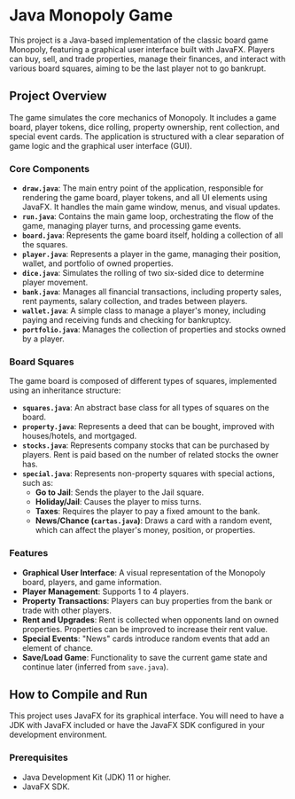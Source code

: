 # Java Monopoly Game

This project is a Java-based implementation of the classic board game Monopoly, featuring a graphical user interface built with JavaFX. Players can buy, sell, and trade properties, manage their finances, and interact with various board squares, aiming to be the last player not to go bankrupt.

## Project Overview

The game simulates the core mechanics of Monopoly. It includes a game board, player tokens, dice rolling, property ownership, rent collection, and special event cards. The application is structured with a clear separation of game logic and the graphical user interface (GUI).

### Core Components

* **`draw.java`**: The main entry point of the application, responsible for rendering the game board, player tokens, and all UI elements using JavaFX. It handles the main game window, menus, and visual updates.
* **`run.java`**: Contains the main game loop, orchestrating the flow of the game, managing player turns, and processing game events.
* **`board.java`**: Represents the game board itself, holding a collection of all the squares.
* **`player.java`**: Represents a player in the game, managing their position, wallet, and portfolio of owned properties.
* **`dice.java`**: Simulates the rolling of two six-sided dice to determine player movement.
* **`bank.java`**: Manages all financial transactions, including property sales, rent payments, salary collection, and trades between players.
* **`wallet.java`**: A simple class to manage a player's money, including paying and receiving funds and checking for bankruptcy.
* **`portfolio.java`**: Manages the collection of properties and stocks owned by a player.

### Board Squares

The game board is composed of different types of squares, implemented using an inheritance structure:

* **`squares.java`**: An abstract base class for all types of squares on the board.
* **`property.java`**: Represents a deed that can be bought, improved with houses/hotels, and mortgaged.
* **`stocks.java`**: Represents company stocks that can be purchased by players. Rent is paid based on the number of related stocks the owner has.
* **`special.java`**: Represents non-property squares with special actions, such as:
  * **Go to Jail**: Sends the player to the Jail square.
  * **Holiday/Jail**: Causes the player to miss turns.
  * **Taxes**: Requires the player to pay a fixed amount to the bank.
  * **News/Chance (`cartas.java`)**: Draws a card with a random event, which can affect the player's money, position, or properties.

### Features

* **Graphical User Interface**: A visual representation of the Monopoly board, players, and game information.
* **Player Management**: Supports 1 to 4 players.
* **Property Transactions**: Players can buy properties from the bank or trade with other players.
* **Rent and Upgrades**: Rent is collected when opponents land on owned properties. Properties can be improved to increase their rent value.
* **Special Events**: "News" cards introduce random events that add an element of chance.
* **Save/Load Game**: Functionality to save the current game state and continue later (inferred from `save.java`).

## How to Compile and Run

This project uses JavaFX for its graphical interface. You will need to have a JDK with JavaFX included or have the JavaFX SDK configured in your development environment.

### Prerequisites

* Java Development Kit (JDK) 11 or higher.
* JavaFX SDK.
